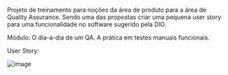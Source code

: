 Projeto de treinamento para noções da área de produto para a área de Quality Assurance. 
Sendo uma das propostas criar uma pequena user story para uma funcionalidade no software sugerido pela DIO.

Módulo: O dia-a-dia de um QA. A prática em testes manuais funcionais.

User Story:

![image](https://github.com/user-attachments/assets/08cd253d-6614-49a4-a0e7-ed814c38042e)

